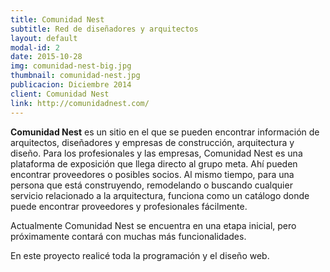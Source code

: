 ```yaml
---
title: Comunidad Nest
subtitle: Red de diseñadores y arquitectos
layout: default
modal-id: 2
date: 2015-10-28
img: comunidad-nest-big.jpg
thumbnail: comunidad-nest.jpg
publicacion: Diciembre 2014
client: Comunidad Nest
link: http://comunidadnest.com/
---
```


**Comunidad Nest** es un sitio en el que se pueden encontrar información de arquitectos, diseñadores y empresas de construcción, arquitectura y diseño. Para los profesionales y las empresas, Comunidad Nest es una plataforma de exposición que llega directo al grupo meta. Ahí pueden encontrar proveedores o posibles socios. Al mismo tiempo, para una persona que está construyendo, remodelando o buscando cualquier servicio relacionado a la arquitectura, funciona como un catálogo donde puede encontrar proveedores y profesionales fácilmente.

Actualmente Comunidad Nest se encuentra en una etapa inicial, pero próximamente contará con muchas más funcionalidades.

En este proyecto realicé toda la programación y el diseño web. 
